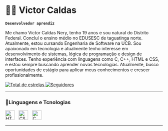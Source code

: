 # 👨‍💻 Victor Caldas 
**`Desenvolvedor aprendiz`**

Me chamo Victor Caldas Nery, tenho 19 anos e sou natural do Distrito Federal. Concluí o ensino médio no EDUSESC de taguatinga norte. Atualmente, estou cursando Engenharia de Software na UCB. Sou apaixonado em tecnologia e atualmente tenho interesse em desenvolvimento de sistemas, lógica de programação e design de interfaces. Tenho experiência com linguagens como C, C++, HTML e CSS, e estou sempre buscando aprender novas tecnologias. Atualmente, busco oportunidades de estágio para aplicar meus conhecimentos e crescer profissionalmente.

<p align="left">
    <a href="https://github.com/vihtyn?tab=repositories&sort=stargazers">
        <img 
            alt="Total de estrelas" 
            title="Total de estrelas GitHub" 
            src="https://custom-icon-badges.demolab.com/github/stars/vihtyn?color=55960c&style=for-the-badge&labelColor=488207&logo=star&label=estrelas"
        />
    </a>
    <a href="https://github.com/vihtyn?tab=followers">
        <img 
            alt="Seguidores" 
            title="Me siga no GitHub" 
            src="https://custom-icon-badges.demolab.com/github/followers/vihtyn?color=236ad3&labelColor=1155ba&style=for-the-badge&logo=github&label=Seguidores&logoColor=white"
        />
    </a>
</p>

---

### 👾Linguagens e Tcnologias


<img 
    align="left" 
    alt="HTML"
    title="HTML" 
    width="30px" 
    style="padding-right: 10px;" 
src="https://cdn.jsdelivr.net/gh/devicons/devicon@latest/icons/html5/html5-original.svg" 
/>
<img 
    align="left" 
    alt="CSS"
    title="CSS" 
    width="30px" 
    style="padding-right: 10px;" 
    src="https://cdn.jsdelivr.net/gh/devicons/devicon@latest/icons/css3/css3-original.svg" 
/>

<img 
align="left" 
    alt="C"
    title="C" 
    width="30px" 
    style="padding-right: 10px;" 
src="https://cdn.jsdelivr.net/gh/devicons/devicon@latest/icons/c/c-original.svg" 
/>

<br/>
<br/>

---         
